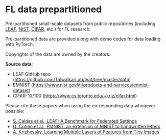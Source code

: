 # FL data prepartitioned
Pre-partitioned small-scale datasets from public repositories (including [LEAF](https://leaf.cmu.edu/), [NIST](https://www.nist.gov/itl/products-and-services/emnist-dataset), [CIFAR](https://www.cs.toronto.edu/~kriz/cifar.html), etc.) for FL research.

Pre-partitioned data are provided along with demo codes for data loading with PyTorch.

Copyrights of the data are owned by the creators. 

**Source data**: 
- LEAF GitHub repo (https://github.com/TalwalkarLab/leaf/tree/master/data)
- EMNIST (https://www.nist.gov/itl/products-and-services/emnist-dataset)
- CIFAR-10/100 (https://www.cs.toronto.edu/~kriz/cifar.html)

Please cite these papers when using the corresponding data whenever possible:
- [S. Caldas et al., LEAF: A Benchmark for Federated Settings](https://arxiv.org/pdf/1812.01097.pdf)
- [G. Cohen et al., EMNIST: an extension of MNIST to handwritten letters](https://arxiv.org/abs/1702.05373v1)
- [A. Krizhevsky, Learning Multiple Layers of Features from Tiny Images](https://www.cs.toronto.edu/~kriz/learning-features-2009-TR.pdf) 